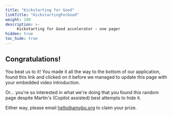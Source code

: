 ```yaml
---
title: "Kickstarting for Good"
linkTitle: "KickstartingForGood"
weight: 100
description: >-
     Kickstarting for Good accelerator - one pager
hidden: true
toc_hide: true
---
```


## Congratulations!
You beat us to it!  You made it all the way to the bottom of our application, found this link and clicked on it before we managed to update this page with your embedded video introduction.

Or... you're so interested in what we're doing that you found this random page despite Martin's (Copilot assisted) best attempts to hide it.

Either way, please email hello@amybo.org to claim your prize.
